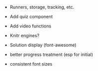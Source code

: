 

- Runners, storage, tracking, etc.
- Add quiz component
- Add video functions
- Knitr engines?
- Solution display (font-awesome)

- better progress treatment (esp for initial)


- consistent font sizes
